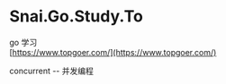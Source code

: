 # Snai.Go.Study.To
go 学习  
[https://www.topgoer.com/](https://www.topgoer.com/)

concurrent -- 并发编程  